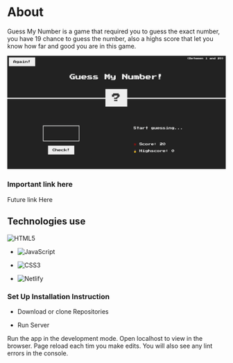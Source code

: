 # About  

Guess My Number is a game that required you to guess the exact number, you have 19 chance to guess the number, also a highs score that let you know how far and good you are in this game.

![Number](./Images/Number%201.jpg)







### Important link here 
 Future link Here




## Technologies use 

![HTML5](https://img.shields.io/badge/html5-%23E34F26.svg?style=for-the-badge&logo=html5&logoColor=white)

- ![JavaScript](https://img.shields.io/badge/javascript-%23323330.svg?style=for-the-badge&logo=javascript&logoColor=%23F7DF1E)


- ![CSS3](https://img.shields.io/badge/css3-%231572B6.svg?style=for-the-badge&logo=css3&logoColor=white)


- ![Netlify](https://img.shields.io/badge/netlify-%23000000.svg?style=for-the-badge&logo=netlify&logoColor=#00C7B7)




### Set Up Installation Instruction 

- Download or clone Repositories 

-  Run Server 

Run the app in the development mode. Open localhost to view in the browser.
Page reload each tim you make edits. You will also see any lint errors in the console.
